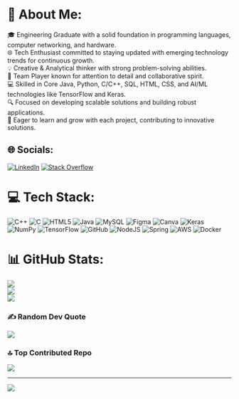 # 💫 About Me:
🎓 Engineering Graduate with a solid foundation in programming languages, computer networking, and hardware.<br>🌐 Tech Enthusiast committed to staying updated with emerging technology trends for continuous growth.<br>💡 Creative & Analytical thinker with strong problem-solving abilities.<br>🤝 Team Player known for attention to detail and collaborative spirit.<br>💻 Skilled in Core Java, Python, C/C++, SQL, HTML, CSS, and AI/ML technologies like TensorFlow and Keras.<br>🔍 Focused on developing scalable solutions and building robust applications.<br>🌱 Eager to learn and grow with each project, contributing to innovative solutions.


## 🌐 Socials:
[![LinkedIn](https://img.shields.io/badge/LinkedIn-%230077B5.svg?logo=linkedin&logoColor=white)](https://linkedin.com/in/amit-anand20) [![Stack Overflow](https://img.shields.io/badge/-Stackoverflow-FE7A16?logo=stack-overflow&logoColor=white)](https://stackoverflow.com/users/27697359) 

# 💻 Tech Stack:
![C++](https://img.shields.io/badge/c++-%2300599C.svg?style=for-the-badge&logo=c%2B%2B&logoColor=white) ![C](https://img.shields.io/badge/c-%2300599C.svg?style=for-the-badge&logo=c&logoColor=white) ![HTML5](https://img.shields.io/badge/html5-%23E34F26.svg?style=for-the-badge&logo=html5&logoColor=white) ![Java](https://img.shields.io/badge/java-%23ED8B00.svg?style=for-the-badge&logo=openjdk&logoColor=white) ![MySQL](https://img.shields.io/badge/mysql-4479A1.svg?style=for-the-badge&logo=mysql&logoColor=white) ![Figma](https://img.shields.io/badge/figma-%23F24E1E.svg?style=for-the-badge&logo=figma&logoColor=white) ![Canva](https://img.shields.io/badge/Canva-%2300C4CC.svg?style=for-the-badge&logo=Canva&logoColor=white) ![Keras](https://img.shields.io/badge/Keras-%23D00000.svg?style=for-the-badge&logo=Keras&logoColor=white) ![NumPy](https://img.shields.io/badge/numpy-%23013243.svg?style=for-the-badge&logo=numpy&logoColor=white) ![TensorFlow](https://img.shields.io/badge/TensorFlow-%23FF6F00.svg?style=for-the-badge&logo=TensorFlow&logoColor=white)  ![GitHub](https://img.shields.io/badge/github-%23121011.svg?style=for-the-badge&logo=github&logoColor=white) ![NodeJS](https://img.shields.io/badge/node.js-6DA55F?style=for-the-badge&logo=node.js&logoColor=white) ![Spring](https://img.shields.io/badge/spring-%236DB33F.svg?style=for-the-badge&logo=spring&logoColor=white)  ![AWS](https://img.shields.io/badge/AWS-%23FF9900.svg?style=for-the-badge&logo=amazon-aws&logoColor=white) ![Docker](https://img.shields.io/badge/docker-%230db7ed.svg?style=for-the-badge&logo=docker&logoColor=white)
# 📊 GitHub Stats:
![](https://github-readme-stats.vercel.app/api?username=AmitAnand-git&theme=dark&hide_border=false&include_all_commits=false&count_private=false)<br/>
![](https://github-readme-streak-stats.herokuapp.com/?user=AmitAnand-git&theme=dark&hide_border=false)<br/>
![](https://github-readme-stats.vercel.app/api/top-langs/?username=AmitAnand-git&theme=dark&hide_border=false&include_all_commits=false&count_private=false&layout=compact)


### ✍️ Random Dev Quote
![](https://quotes-github-readme.vercel.app/api?type=horizontal&theme=radical)

### 🔝 Top Contributed Repo
![](https://github-contributor-stats.vercel.app/api?username=AmitAnand-git&limit=5&theme=dark&combine_all_yearly_contributions=true)

---
[![](https://visitcount.itsvg.in/api?id=AmitAnand-git&icon=9&color=0)](https://visitcount.itsvg.in)

<!-- Proudly created with GPRM ( https://gprm.itsvg.in ) -->

